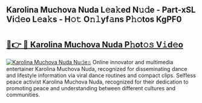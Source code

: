 ## Karolina Muchova Nuda L𝚎a𝚔ed N𝚞𝚍e - Part-xSL Vi𝚍𝚎o L𝚎a𝚔s - H𝚘𝚝 O𝚗𝚕yf𝚊ns P𝚑𝚘tos KgPF0

# <h2><a href="http://kf70y29.oniu.top/?m=Karolina+Muchova+Nuda">🔗👉 🔴 Karolina Muchova Nuda P𝚑ot𝚘𝚜 V𝚒d𝚎o</a></h2>

[![Karolina Muchova Nuda Nu𝚍e𝚜](https://i.imgur.com/0qMVB7G.gif)](http://kf70y29.oniu.top/?m=Karolina+Muchova+Nuda)
Online innovator and multimedia entertainer Karolina Muchova Nuda, recognized for disseminating dance and lifestyle information via viral dance routines and compact clips. Selfless peace activist Karolina Muchova Nuda, recognized for their dedication to promoting peace and understanding between different cultures and communities.  
